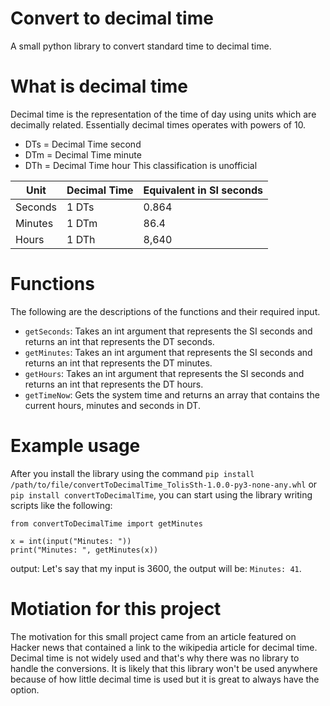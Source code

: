 # Convert to decimal time
A small python library to convert standard time to decimal time. 

# What is decimal time 
Decimal time is the representation of the time of day using units which are decimally related. Essentially decimal times operates with powers of 10. 

- DTs = Decimal Time second
- DTm = Decimal Time minute
- DTh = Decimal Time hour
This classification is unofficial

| Unit     | Decimal Time | Equivalent in SI seconds |
|----------|--------------|--------------------------|
| Seconds  | 1 DTs        | 0.864                    |
| Minutes  | 1 DTm        | 86.4                     |
| Hours    | 1 DTh        | 8,640                    |

# Functions
The following are the descriptions of the functions and their required input. 
- `getSeconds`: Takes an int argument that represents the SI seconds and returns an int that represents the DT seconds.
- `getMinutes`: Takes an int argument that represents the SI seconds and returns an int that represents the DT minutes.
- `getHours`: Takes an int argument that represents the SI seconds and returns an int that represents the DT hours. 
- `getTimeNow`: Gets the system time and returns an array that contains the current hours, minutes and seconds in DT. 

# Example usage
After you install the library using the command `pip install /path/to/file/convertToDecimalTime_TolisSth-1.0.0-py3-none-any.whl` or `pip install convertToDecimalTime`, you can start using the library writing scripts like the following: 
```
from convertToDecimalTime import getMinutes

x = int(input("Minutes: ")) 
print("Minutes: ", getMinutes(x)) 
```
output: 
Let's say that my input is 3600, the output will be: `Minutes: 41`.

# Motiation for this project 
The motivation for this small project came from an article featured on Hacker news that contained a link to the wikipedia article for decimal time. Decimal time is not widely used and that's why there was no library to handle the conversions. It is likely that this library won't be used anywhere because of how little decimal time is used but it is great to always have the option. 
